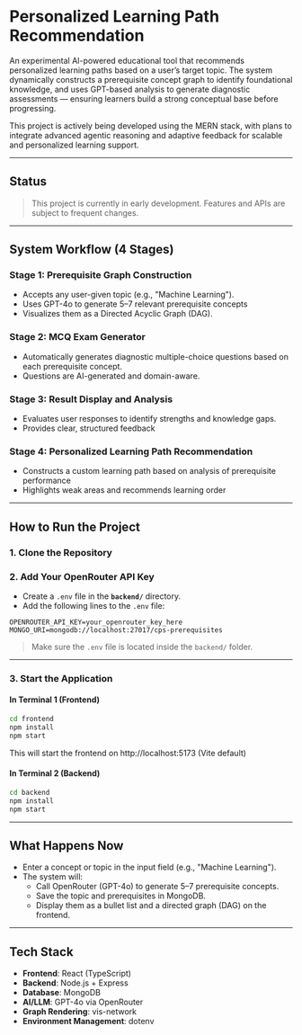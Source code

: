 # Personalized Learning Path Recommendation

An experimental AI-powered educational tool that recommends personalized learning paths based on a user’s target topic. The system dynamically constructs a prerequisite concept graph to identify foundational knowledge, and uses GPT-based analysis to generate diagnostic assessments — ensuring learners build a strong conceptual base before progressing.

This project is actively being developed using the MERN stack, with plans to integrate advanced agentic reasoning and adaptive feedback for scalable and personalized learning support.



---

## Status

> This project is currently in early development. Features and APIs are subject to frequent changes.

---

## System Workflow (4 Stages)

### Stage 1: Prerequisite Graph Construction

- Accepts any user-given topic (e.g., "Machine Learning").
- Uses GPT-4o to generate 5–7 relevant prerequisite concepts
- Visualizes them as a Directed Acyclic Graph (DAG).

### Stage 2: MCQ Exam Generator

- Automatically generates diagnostic multiple-choice questions based on each prerequisite concept.
- Questions are AI-generated and domain-aware.

### Stage 3: Result Display and Analysis
- Evaluates user responses to identify strengths and knowledge gaps.
- Provides clear, structured feedback

### Stage 4: Personalized Learning Path Recommendation
- Constructs a custom learning path based on analysis of prerequisite performance
- Highlights weak areas and recommends learning order

---

## How to Run the Project

### 1. Clone the Repository

### 2. Add Your OpenRouter API Key

* Create a `.env` file in the **`backend/`** directory.
* Add the following lines to the `.env` file:

```env
OPENROUTER_API_KEY=your_openrouter_key_here
MONGO_URI=mongodb://localhost:27017/cps-prerequisites
```

> Make sure the `.env` file is located inside the `backend/` folder.

---

### 3. Start the Application

#### In Terminal 1 (Frontend)

```bash
cd frontend
npm install
npm start
```

This will start the frontend on http://localhost:5173 (Vite default)

#### In Terminal 2 (Backend)

```bash
cd backend
npm install
npm start
```

---

## What Happens Now

* Enter a concept or topic in the input field (e.g., "Machine Learning").
* The system will:
  * Call OpenRouter (GPT-4o) to generate 5–7 prerequisite concepts.
  * Save the topic and prerequisites in MongoDB.
  * Display them as a bullet list and a directed graph (DAG) on the frontend.

---

## Tech Stack

* **Frontend**: React (TypeScript)
* **Backend**: Node.js + Express
* **Database**: MongoDB
* **AI/LLM**: GPT-4o via OpenRouter
* **Graph Rendering**: vis-network
* **Environment Management**: dotenv


